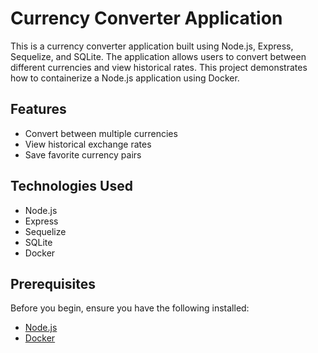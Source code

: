 # Currency Converter Application

This is a currency converter application built using Node.js, Express, Sequelize, and SQLite. 
The application allows users to convert between different currencies and view historical rates. 
This project demonstrates how to containerize a Node.js application using Docker.

## Features
- Convert between multiple currencies
- View historical exchange rates
- Save favorite currency pairs

## Technologies Used
- Node.js
- Express
- Sequelize
- SQLite
- Docker

## Prerequisites
Before you begin, ensure you have the following installed:
- [Node.js](https://nodejs.org/en/)
- [Docker](https://www.docker.com/)